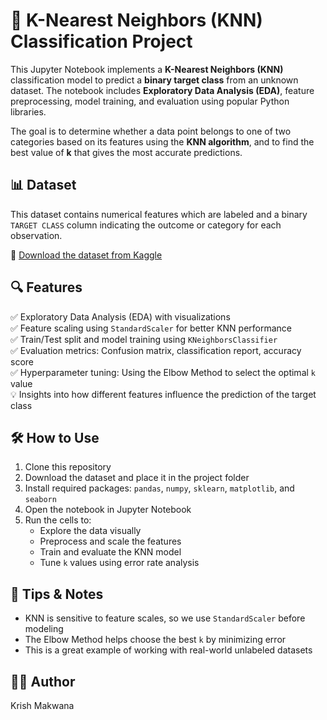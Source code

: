 # 📢 K-Nearest Neighbors (KNN) Classification Project

This Jupyter Notebook implements a **K-Nearest Neighbors (KNN)** classification model to predict a **binary target class** from an unknown dataset. The notebook includes **Exploratory Data Analysis (EDA)**, feature preprocessing, model training, and evaluation using popular Python libraries.

The goal is to determine whether a data point belongs to one of two categories based on its features using the **KNN algorithm**, and to find the best value of **k** that gives the most accurate predictions.

## 📊 Dataset

This dataset contains numerical features which are labeled and a binary `TARGET CLASS` column indicating the outcome or category for each observation.

🔗 [Download the dataset from Kaggle](https://www.kaggle.com/datasets/nitya1510/knn-project-data )

## 🔍 Features

✅ Exploratory Data Analysis (EDA) with visualizations  
✅ Feature scaling using `StandardScaler` for better KNN performance  
✅ Train/Test split and model training using `KNeighborsClassifier`  
✅ Evaluation metrics: Confusion matrix, classification report, accuracy score  
✅ Hyperparameter tuning: Using the Elbow Method to select the optimal `k` value  
💡 Insights into how different features influence the prediction of the target class  

## 🛠️ How to Use

1. Clone this repository
2. Download the dataset and place it in the project folder
3. Install required packages: `pandas`, `numpy`, `sklearn`, `matplotlib`, and `seaborn`
4. Open the notebook in Jupyter Notebook
5. Run the cells to:
   - Explore the data visually
   - Preprocess and scale the features
   - Train and evaluate the KNN model
   - Tune `k` values using error rate analysis

## 🧠 Tips & Notes

- KNN is sensitive to feature scales, so we use `StandardScaler` before modeling
- The Elbow Method helps choose the best `k` by minimizing error
- This is a great example of working with real-world unlabeled datasets

## 👨‍💻 Author

Krish Makwana